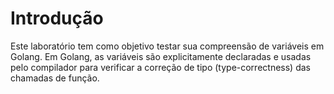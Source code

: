 # Introdução

Este laboratório tem como objetivo testar sua compreensão de variáveis em Golang. Em Golang, as variáveis são explicitamente declaradas e usadas pelo compilador para verificar a correção de tipo (type-correctness) das chamadas de função.

